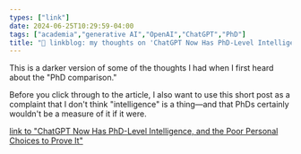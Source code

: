 ```yaml
---
types: ["link"]
date: 2024-06-25T10:29:59-04:00
tags: ["academia","generative AI","OpenAI","ChatGPT","PhD"]
title: "🔗 linkblog: my thoughts on 'ChatGPT Now Has PhD-Level Intelligence, and the Poor Personal Choices to Prove It'"
---
```

This is a darker version of some of the thoughts I had when I first heard about the "PhD comparison." 

Before you click through to the article, I also want to use this short post as a complaint that I don't think "intelligence" is a thing—and that PhDs certainly wouldn't be a measure of it if it were.

[link to "ChatGPT Now Has PhD-Level Intelligence, and the Poor Personal Choices to Prove It"](https://www.mcsweeneys.net/articles/chatgpt-now-has-phd-level-intelligence-and-the-poor-personal-choices-to-prove-it)
